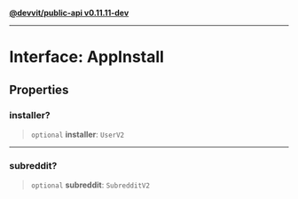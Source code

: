 [**@devvit/public-api v0.11.11-dev**](../../../../README.md)

---

# Interface: AppInstall

## Properties

<a id="installer"></a>

### installer?

> `optional` **installer**: `UserV2`

---

<a id="subreddit"></a>

### subreddit?

> `optional` **subreddit**: `SubredditV2`
